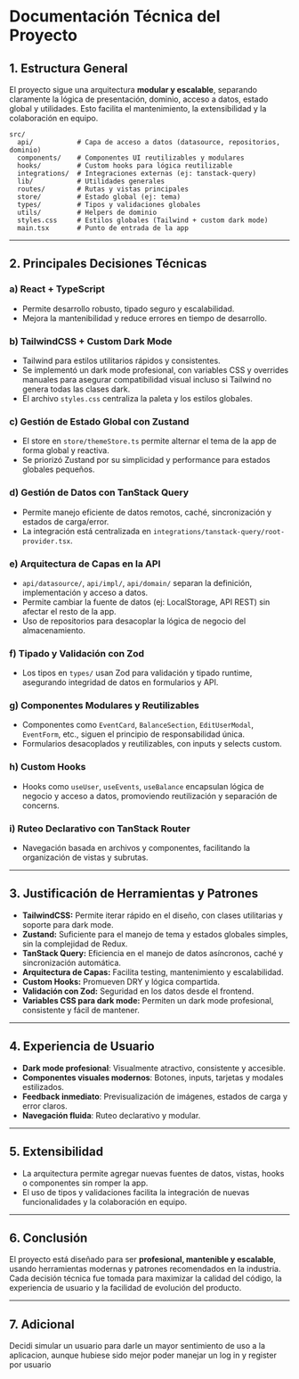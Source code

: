 
# Documentación Técnica del Proyecto

## 1. Estructura General

El proyecto sigue una arquitectura **modular y escalable**, separando claramente la lógica de presentación, dominio, acceso a datos, estado global y utilidades. Esto facilita el mantenimiento, la extensibilidad y la colaboración en equipo.

```
src/
  api/           # Capa de acceso a datos (datasource, repositorios, dominio)
  components/    # Componentes UI reutilizables y modulares
  hooks/         # Custom hooks para lógica reutilizable
  integrations/  # Integraciones externas (ej: tanstack-query)
  lib/           # Utilidades generales
  routes/        # Rutas y vistas principales
  store/         # Estado global (ej: tema)
  types/         # Tipos y validaciones globales
  utils/         # Helpers de dominio
  styles.css     # Estilos globales (Tailwind + custom dark mode)
  main.tsx       # Punto de entrada de la app
```

---

## 2. Principales Decisiones Técnicas

### a) **React + TypeScript**
- Permite desarrollo robusto, tipado seguro y escalabilidad.
- Mejora la mantenibilidad y reduce errores en tiempo de desarrollo.

### b) **TailwindCSS + Custom Dark Mode**
- Tailwind para estilos utilitarios rápidos y consistentes.
- Se implementó un dark mode profesional, con variables CSS y overrides manuales para asegurar compatibilidad visual incluso si Tailwind no genera todas las clases dark.
- El archivo `styles.css` centraliza la paleta y los estilos globales.

### c) **Gestión de Estado Global con Zustand**
- El store en `store/themeStore.ts` permite alternar el tema de la app de forma global y reactiva.
- Se priorizó Zustand por su simplicidad y performance para estados globales pequeños.

### d) **Gestión de Datos con TanStack Query**
- Permite manejo eficiente de datos remotos, caché, sincronización y estados de carga/error.
- La integración está centralizada en `integrations/tanstack-query/root-provider.tsx`.

### e) **Arquitectura de Capas en la API**
- `api/datasource/`, `api/impl/`, `api/domain/` separan la definición, implementación y acceso a datos.
- Permite cambiar la fuente de datos (ej: LocalStorage, API REST) sin afectar el resto de la app.
- Uso de repositorios para desacoplar la lógica de negocio del almacenamiento.

### f) **Tipado y Validación con Zod**
- Los tipos en `types/` usan Zod para validación y tipado runtime, asegurando integridad de datos en formularios y API.

### g) **Componentes Modulares y Reutilizables**
- Componentes como `EventCard`, `BalanceSection`, `EditUserModal`, `EventForm`, etc., siguen el principio de responsabilidad única.
- Formularios desacoplados y reutilizables, con inputs y selects custom.

### h) **Custom Hooks**
- Hooks como `useUser`, `useEvents`, `useBalance` encapsulan lógica de negocio y acceso a datos, promoviendo reutilización y separación de concerns.

### i) **Ruteo Declarativo con TanStack Router**
- Navegación basada en archivos y componentes, facilitando la organización de vistas y subrutas.

---

## 3. Justificación de Herramientas y Patrones

- **TailwindCSS:** Permite iterar rápido en el diseño, con clases utilitarias y soporte para dark mode.
- **Zustand:** Suficiente para el manejo de tema y estados globales simples, sin la complejidad de Redux.
- **TanStack Query:** Eficiencia en el manejo de datos asíncronos, caché y sincronización automática.
- **Arquitectura de Capas:** Facilita testing, mantenimiento y escalabilidad.
- **Custom Hooks:** Promueven DRY y lógica compartida.
- **Validación con Zod:** Seguridad en los datos desde el frontend.
- **Variables CSS para dark mode:** Permiten un dark mode profesional, consistente y fácil de mantener.

---

## 4. Experiencia de Usuario

- **Dark mode profesional**: Visualmente atractivo, consistente y accesible.
- **Componentes visuales modernos**: Botones, inputs, tarjetas y modales estilizados.
- **Feedback inmediato**: Previsualización de imágenes, estados de carga y error claros.
- **Navegación fluida**: Ruteo declarativo y modular.

---

## 5. Extensibilidad

- La arquitectura permite agregar nuevas fuentes de datos, vistas, hooks o componentes sin romper la app.
- El uso de tipos y validaciones facilita la integración de nuevas funcionalidades y la colaboración en equipo.

---

## 6. Conclusión

El proyecto está diseñado para ser **profesional, mantenible y escalable**, usando herramientas modernas y patrones recomendados en la industria.  
Cada decisión técnica fue tomada para maximizar la calidad del código, la experiencia de usuario y la facilidad de evolución del producto.

---

## 7. Adicional

Decidi simular un usuario para darle un mayor sentimiento de uso a la aplicacion, aunque hubiese sido mejor poder manejar un log in y register por usuario

